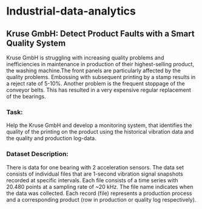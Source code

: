 # Industrial-data-analytics

## Kruse GmbH: Detect Product Faults with a Smart Quality System
Kruse GmbH is struggling with increasing quality problems and inefficiencies in maintenance in production of their highest-selling product, the washing machine.The front panels are particularly affected by the quality problems. Embossing with subsequent printing by a stamp results in a reject rate of 5-10%. Another problem is the frequent stoppage of the conveyor belts. This has resulted in a very expensive regular replacement of the bearings.

### Task: 
Help the Kruse GmbH and develop a monitoring system, that identifies the quality of the printing on the product using the historical vibration data and the quality and production log-data.

### Dataset Description: 
There is data for one bearing with 2 acceleration sensors. The data set consists of individual files that are 1-second vibration signal snapshots recorded at specific intervals. Each file consists of a time series with 20.480 points at a sampling rate of ~20 kHz. The file name indicates when the data was collected. Each record (file) represents a production process and a corresponding product (row in production or quality log respectively).
